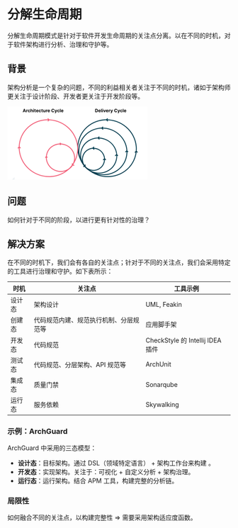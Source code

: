# 分解生命周期

分解生命周期模式是针对于软件开发生命周期的关注点分离。以在不同的时机，对于软件架构进行分析、治理和守护等。

## 背景

架构分析是一个复杂的问题，不同的利益相关者关注于不同的时机，诸如于架构师更关注于设计阶段、开发者更关注于开发阶段等。

![Lifecycle](../images/lifecycle-processes.png)

## 问题

如何针对于不同的阶段，以进行更有针对性的治理？

## 解决方案

在不同的时机下，我们会有各自的关注点；针对于不同的关注点，我们会采用特定的工具进行治理和守护。如下表所示：

| **时机** | **关注点**             | **工具示例**                     |
|--------|---------------------|------------------------------|
| 设计态    | 架构设计                | UML, Feakin                  |
| 创建态    | 代码规范内建、规范执行机制、分层规范等 | 应用脚手架                        |
| 开发态    | 代码规范                | CheckStyle 的 Intellij IDEA插件 |
| 测试态    | 代码规范、分层架构、API 规范等   | ArchUnit                     |
| 集成态    | 质量门禁                | Sonarqube                    |
| 运行态    | 服务依赖                | Skywalking                   |



### 示例：ArchGuard

ArchGuard 中采用的三态模型：

- **设计态**：目标架构。通过 DSL（领域特定语言） + 架构工作台来构建 。
- **开发态**：实现架构。关注于：可视化 + 自定义分析 + 架构治理。
- **运行态**：运行架构。结合 APM 工具，构建完整的分析链。

### 局限性

如何融合不同的关注点，以构建完整性 => 需要采用架构适应度函数。

